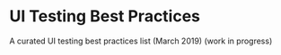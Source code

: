 # UI Testing Best Practices
A curated UI testing best practices list (March 2019) (work in progress)
